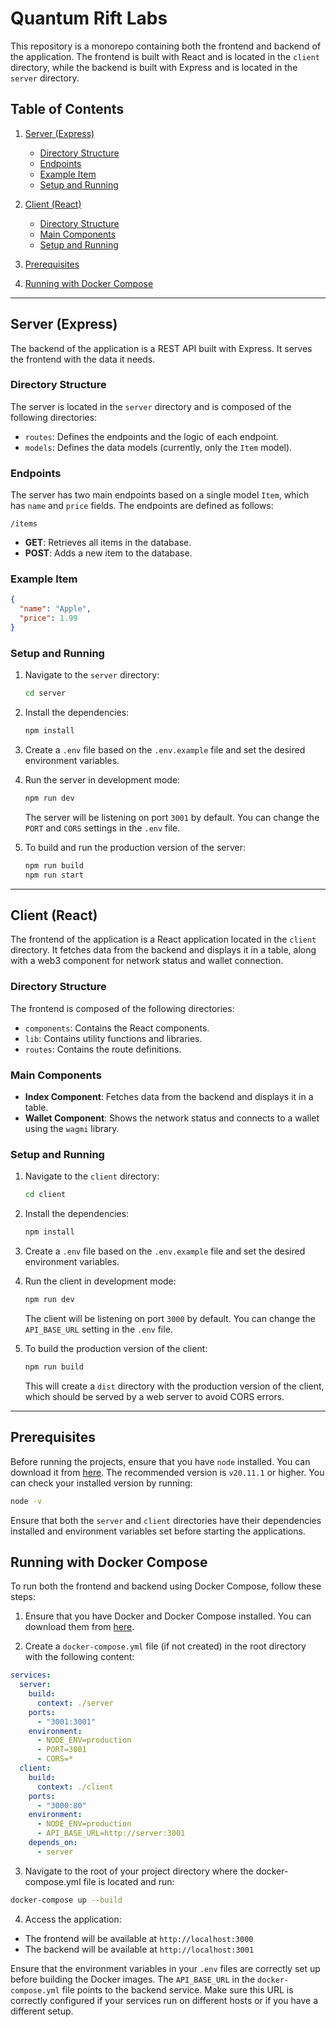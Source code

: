 # Quantum Rift Labs

This repository is a monorepo containing both the frontend and backend of the application. The frontend is built with React and is located in the `client` directory, while the backend is built with Express and is located in the `server` directory.

## Table of Contents

1. [Server (Express)](#server-express)

   - [Directory Structure](#directory-structure)
   - [Endpoints](#endpoints)
   - [Example Item](#example-item)
   - [Setup and Running](#setup-and-running)

2. [Client (React)](#client-react)

   - [Directory Structure](#directory-structure-1)
   - [Main Components](#main-components)
   - [Setup and Running](#setup-and-running-1)

3. [Prerequisites](#prerequisites)
4. [Running with Docker Compose](#running-with-docker-compose)

---

## Server (Express)

The backend of the application is a REST API built with Express. It serves the frontend with the data it needs.

### Directory Structure

The server is located in the `server` directory and is composed of the following directories:

- `routes`: Defines the endpoints and the logic of each endpoint.
- `models`: Defines the data models (currently, only the `Item` model).

### Endpoints

The server has two main endpoints based on a single model `Item`, which has `name` and `price` fields. The endpoints are defined as follows:

`/items`

- **GET**: Retrieves all items in the database.
- **POST**: Adds a new item to the database.

### Example Item

```json
{
  "name": "Apple",
  "price": 1.99
}
```

### Setup and Running

1. Navigate to the `server` directory:

   ```bash
   cd server
   ```

2. Install the dependencies:

   ```bash
   npm install
   ```

3. Create a `.env` file based on the `.env.example` file and set the desired environment variables.

4. Run the server in development mode:

   ```bash
   npm run dev
   ```

   The server will be listening on port `3001` by default. You can change the `PORT` and `CORS` settings in the `.env` file.

5. To build and run the production version of the server:

   ```bash
   npm run build
   npm run start
   ```

---

## Client (React)

The frontend of the application is a React application located in the `client` directory. It fetches data from the backend and displays it in a table, along with a web3 component for network status and wallet connection.

### Directory Structure

The frontend is composed of the following directories:

- `components`: Contains the React components.
- `lib`: Contains utility functions and libraries.
- `routes`: Contains the route definitions.

### Main Components

- **Index Component**: Fetches data from the backend and displays it in a table.
- **Wallet Component**: Shows the network status and connects to a wallet using the `wagmi` library.

### Setup and Running

1. Navigate to the `client` directory:

   ```bash
   cd client
   ```

2. Install the dependencies:

   ```bash
   npm install
   ```

3. Create a `.env` file based on the `.env.example` file and set the desired environment variables.

4. Run the client in development mode:

   ```bash
   npm run dev
   ```

   The client will be listening on port `3000` by default. You can change the `API_BASE_URL` setting in the `.env` file.

5. To build the production version of the client:

   ```bash
   npm run build
   ```

   This will create a `dist` directory with the production version of the client, which should be served by a web server to avoid CORS errors.

---

## Prerequisites

Before running the projects, ensure that you have `node` installed. You can download it from [here](https://nodejs.org/en/download/). The recommended version is `v20.11.1` or higher. You can check your installed version by running:

```bash
node -v
```

Ensure that both the `server` and `client` directories have their dependencies installed and environment variables set before starting the applications.

## Running with Docker Compose

To run both the frontend and backend using Docker Compose, follow these steps:

1. Ensure that you have Docker and Docker Compose installed. You can download them from [here](https://docs.docker.com/get-docker/).

2. Create a `docker-compose.yml` file (if not created) in the root directory with the following content:

```yaml
services:
  server:
    build:
      context: ./server
    ports:
      - "3001:3001"
    environment:
      - NODE_ENV=production
      - PORT=3001
      - CORS=*
  client:
    build:
      context: ./client
    ports:
      - "3000:80"
    environment:
      - NODE_ENV=production
      - API_BASE_URL=http://server:3001
    depends_on:
      - server
```

3. Navigate to the root of your project directory where the docker-compose.yml file is located and run:

```bash
docker-compose up --build
```

4. Access the application:

- The frontend will be available at `http://localhost:3000`
- The backend will be available at `http://localhost:3001`

Ensure that the environment variables in your `.env` files are correctly set up before building the Docker images. The `API_BASE_URL` in the `docker-compose.yml` file points to the backend service. Make sure this URL is correctly configured if your services run on different hosts or if you have a different setup.
